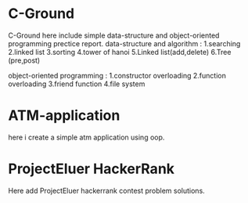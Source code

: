 # C-Ground

C-Ground
here include simple data-structure and object-oriented programming prectice report.
data-structure and algorithm :
1.searching
2.linked list
3.sorting
4.tower of hanoi
5.Linked list(add,delete)
6.Tree (pre,post)

object-oriented programming :
1.constructor overloading
2.function overloading
3.friend function
4.file system

# ATM-application

here i create a simple atm application using oop.

# ProjectEluer HackerRank

Here add ProjectEluer hackerrank contest problem solutions.
